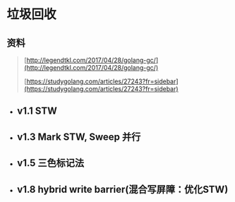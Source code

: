 # 垃圾回收

## 资料

> [http://legendtkl.com/2017/04/28/golang-gc/](http://legendtkl.com/2017/04/28/golang-gc/)
>
> [https://studygolang.com/articles/27243?fr=sidebar](https://studygolang.com/articles/27243?fr=sidebar)

* ## v1.1 STW
* ## v1.3 Mark STW, Sweep 并行
* ## v1.5 三色标记法
* ## v1.8 hybrid write barrier\(混合写屏障：优化STW\)



